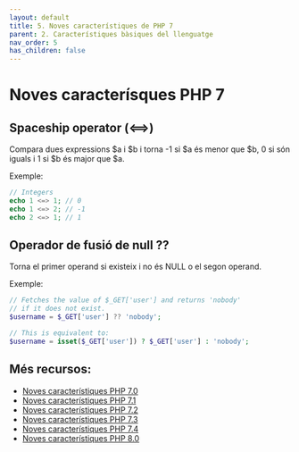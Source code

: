 ```yaml
---
layout: default
title: 5. Noves característiques de PHP 7
parent: 2. Característiques bàsiques del llenguatge
nav_order: 5
has_children: false
---
```


# Noves caracterísques PHP 7

## Spaceship operator  (<==>)
Compara dues expressions $a i $b i torna -1 si $a és menor que $b, 0 si són iguals i 1 si $b és major que $a.

Exemple:

```php
// Integers
echo 1 <=> 1; // 0
echo 1 <=> 2; // -1
echo 2 <=> 1; // 1
```
## Operador de fusió de null ?? 

Torna el primer operand si existeix i no és NULL o el segon operand.

Exemple:

```php
// Fetches the value of $_GET['user'] and returns 'nobody'
// if it does not exist.
$username = $_GET['user'] ?? 'nobody';

// This is equivalent to:
$username = isset($_GET['user']) ? $_GET['user'] : 'nobody';
```

## Més recursos:

* [Noves característiques PHP 7.0](https://www.php.net/manual/es/migration70.new-features.php)
* [Noves característiques PHP 7.1](https://www.php.net/manual/es/migration71.new-features.php)
* [Noves característiques PHP 7.2](https://www.php.net/manual/es/migration72.new-features.php)
* [Noves característiques PHP 7.3](https://www.php.net/manual/es/migration73.new-features.php)
* [Noves característiques PHP 7.4](https://www.php.net/manual/es/migration74.new-features.php)
* [Noves característiques PHP 8.0](https://www.php.net/manual/es/migration80.new-features.php)